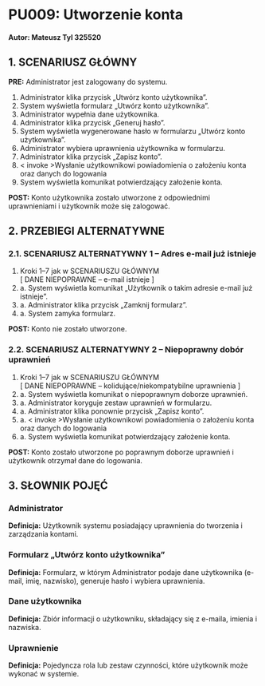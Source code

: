# **PU009: Utworzenie konta**

#### Autor: Mateusz Tyl 325520

## 1. SCENARIUSZ GŁÓWNY

**PRE:** Administrator jest zalogowany do systemu.

1. Administrator klika przycisk „Utwórz konto użytkownika”.
2. System wyświetla formularz „Utwórz konto użytkownika”.
3. Administrator wypełnia dane użytkownika.
4. Administrator klika przycisk „Generuj hasło”.
5. System wyświetla wygenerowane hasło w formularzu „Utwórz konto użytkownika”.
6. Administrator wybiera uprawnienia użytkownika w formularzu.
7. Administrator klika przycisk „Zapisz konto”.
8. < invoke >Wysłanie użytkownikowi powiadomienia o założeniu konta oraz danych do logowania
9. System wyświetla komunikat potwierdzający założenie konta.

**POST:** Konto użytkownika zostało utworzone z odpowiednimi uprawnieniami i użytkownik może się zalogować.

## 2. PRZEBIEGI ALTERNATYWNE

### 2.1. SCENARIUSZ ALTERNATYWNY 1 – Adres e-mail już istnieje

1. Kroki 1–7 jak w SCENARIUSZU GŁÓWNYM  
   \[ DANE NIEPOPRAWNE – e-mail istnieje ]
2. a. System wyświetla komunikat „Użytkownik o takim adresie e-mail już istnieje”.
3. a. Administrator klika przycisk „Zamknij formularz”.
4. a. System zamyka formularz.

**POST:** Konto nie zostało utworzone.

### 2.2. SCENARIUSZ ALTERNATYWNY 2 – Niepoprawny dobór uprawnień

1. Kroki 1–7 jak w SCENARIUSZU GŁÓWNYM  
   \[ DANE NIEPOPRAWNE – kolidujące/niekompatybilne uprawnienia ]
2. a. System wyświetla komunikat o niepoprawnym doborze uprawnień.
3. a. Administrator koryguje zestaw uprawnień w formularzu.
4. a. Administrator klika ponownie przycisk „Zapisz konto”.
5. a. < invoke >Wysłanie użytkownikowi powiadomienia o założeniu konta oraz danych do logowania
6. a. System wyświetla komunikat potwierdzający założenie konta.

**POST:** Konto zostało utworzone po poprawnym doborze uprawnień i użytkownik otrzymał dane do logowania.

## 3. SŁOWNIK POJĘĆ

### Administrator  
**Definicja:** Użytkownik systemu posiadający uprawnienia do tworzenia i zarządzania kontami.

### Formularz „Utwórz konto użytkownika”  
**Definicja:** Formularz, w którym Administrator podaje dane użytkownika (e-mail, imię, nazwisko), generuje hasło i wybiera uprawnienia.

### Dane użytkownika  
**Definicja:** Zbiór informacji o użytkowniku, składający się z e-maila, imienia i nazwiska.

### Uprawnienie  
**Definicja:** Pojedyncza rola lub zestaw czynności, które użytkownik może wykonać w systemie.
